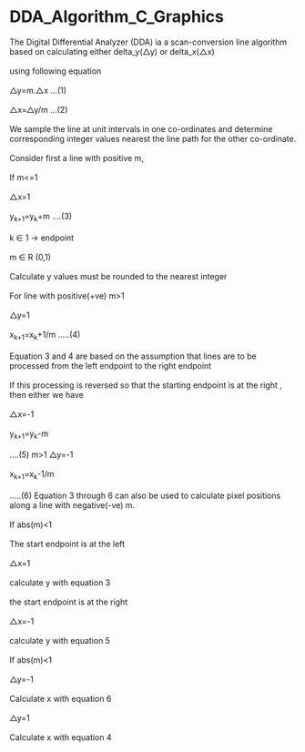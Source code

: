 # DDA_Algorithm_C_Graphics
The Digital Differential Analyzer (DDA) ia a scan-conversion line algorithm based on calculating either delta_y(△y) or delta_x(△x)<br><br>
using following equation<br><br>
△y=m.△x      ...(1)<br><br>
△x=△y/m      ...(2)<br><br>
We sample the line at unit intervals in one co-ordinates and determine corresponding integer values nearest the line path for the other co-ordinate.<br><br>
Consider first a line with positive m,<br><br>
If m<=1<br><br>
△x=1<br><br>
y<sub>k+1</sub>=y<sub>k</sub>+m    ....(3)<br><br>
k ∈ 1 -> endpoint<br><br>
m ∈ R (0,1)<br><br>
Calculate y values must be rounded to the nearest integer<br><br>
For line with positive(+ve) m>1<br><br>
△y=1<br><br>
x<sub>k+1</sub>=x<sub>k</sub>+1/m    .....(4)<br><br>
Equation 3 and 4 are based on the assumption that lines are to be processed from the left endpoint to the right endpoint<br><br>
If this processing is reversed so that the starting endpoint is at the right , then either we have <br><br>
△x=-1<br><br>
y<sub>k+1</sub>=y<sub>k</sub>-m<br><br> ....(5)
m>1   △y=-1<br><br>
x<sub>k+1</sub>=x<sub>k</sub>-1/m<br><br> .....(6)
Equation 3 through 6 can also be used to calculate pixel positions along a line with negative(-ve) m.<br><br>
If abs(m)<1<br><br>
The start endpoint is at the left <br><br>
△x=1<br><br>
calculate y with equation 3<br><br>
the start endpoint is at the right<br><br>
△x=-1<br><br>
calculate y with equation 5<br><br>
If abs(m)<1<br><br>
△y=-1<br><br>
Calculate x with equation 6<br><br>
△y=1<br><br>
Calculate x with equation 4
